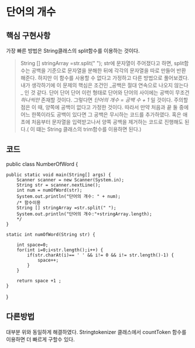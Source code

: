 단어의 개수
============================
## 핵심 구현사항
가장 빠른 방법은 String클래스의 split함수를 이용하는 것이다. 
> String [] stringArray =str.split(" ");
str에 문자열이 주어졌다고 하면, split함수는 공백을 기준으로 문자열을 분해한 뒤에 각각의 문자열을 따로 만들어 반환해준다. 
하지만 이 함수를 사용할 수 없다고 가정하고 다른 방법으로 풀어보겠다.
내가 생각하기에 이 문제의 핵심은 조건인  _공백은 절대 연속으로 나오지 않는다  _ 인 것 같다.
> 단어 단어 단어
이런 형태로 단어와 단어의 사이에는 공백이 무조건 _하나씩만_ 존재할 것이다. 그렇다면 _단어의 개수 = 공백 수 + 1_ 일 것이다. 주의할 점은 이 때, 양쪽에 공백이 없다고 가정한 것이다. 
따라서 만약 처음과 끝 둘 중에 어느 한쪽이라도 공백이 있다면 그 공백은 무시하는 코드를 추가하였다. 혹은 애초에 처음부터 문자열을 입력받고나서 양쪽 공백을 제거하는 코드로 진행해도 된다.( 이 떄는 
String 클래스의 trim함수를 이용하면 된다.)

## 코드
  public class NumberOfWord {

	public static void main(String[] args) {
		Scanner scanner = new Scanner(System.in);
		String str = scanner.nextLine();
		int num = numOfWord(str);
		System.out.println("단어의 개수: " + num);
		/* 함수이용
		String [] stringArray =str.split(" ");
		System.out.println("단어의 개수:"+stringArray.length);
		*/
	}
	
	static int numOfWord(String str) {
		
		int space=0;
		for(int i=0;i<str.length();i++) {
			if(str.charAt(i)== ' ' && i!= 0 && i!= str.length()-1) {
				space++;
			}					
		}
		
		return space +1 ;
	}
  }
## 다른방법
대부분 위와 동일하게 해결하였다. Stringtokenizer 클래스에서 countToken 함수를 이용하면 더 빠르게 구할수 있다. 
